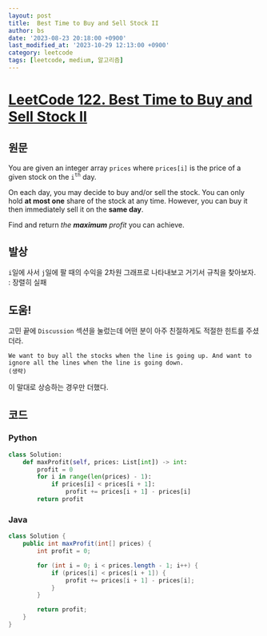 ```yaml
---
layout: post
title:  Best Time to Buy and Sell Stock II
author: bs
date: '2023-08-23 20:18:00 +0900'
last_modified_at: '2023-10-29 12:13:00 +0900'
category: leetcode
tags: [leetcode, medium, 알고리즘]
---
```


# [LeetCode 122. Best Time to Buy and Sell Stock II](https://leetcode.com/problems/best-time-to-buy-and-sell-stock-ii/)

## 원문
You are given an integer array `prices` where `prices[i]` is the price of a given stock on the `i`<sup>`th`</sup> day.

On each day, you may decide to buy and/or sell the stock. You can only hold **at most one** share of the stock at any time. However, you can buy it then immediately sell it on the **same day**.

Find and return *the **maximum** profit* you can achieve.

## 발상
`i`일에 사서 `j`일에 팔 때의 수익을 2차원 그래프로 나타내보고 거기서 규칙을 찾아보자.<br>
: 장렬히 실패

## 도움!
고민 끝에 `Discussion` 섹션을 눌렀는데 어떤 분이 아주 친절하게도 적절한 힌트를 주셨더라.

```
We want to buy all the stocks when the line is going up. And want to ignore all the lines when the line is going down.
(생략)
```

이 말대로 상승하는 경우만 더했다.

## 코드
### Python
```python
class Solution:
    def maxProfit(self, prices: List[int]) -> int:
        profit = 0
        for i in range(len(prices) - 1):
            if prices[i] < prices[i + 1]:
                profit += prices[i + 1] - prices[i]
        return profit
```

### Java
```java
class Solution {
    public int maxProfit(int[] prices) {
        int profit = 0;

        for (int i = 0; i < prices.length - 1; i++) {
            if (prices[i] < prices[i + 1]) {
                profit += prices[i + 1] - prices[i];
            }
        }

        return profit;
    }
}
```